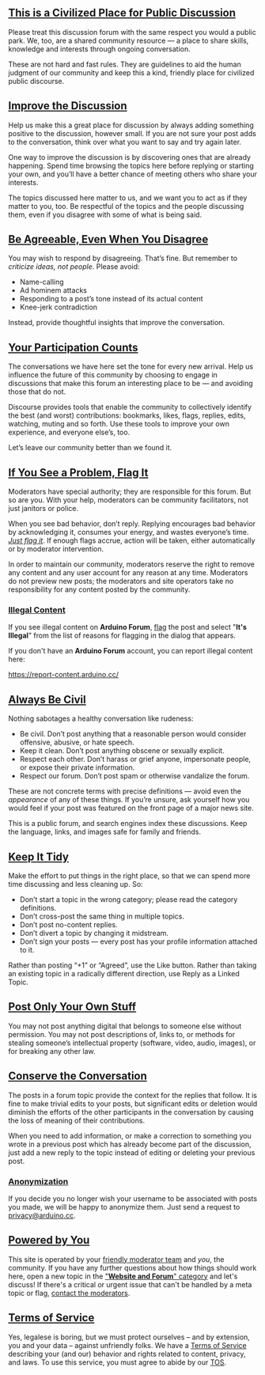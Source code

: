 <a name="civilized"></a>

## [This is a Civilized Place for Public Discussion](#civilized)

Please treat this discussion forum with the same respect you would a public park. We, too, are a shared community resource &mdash; a place to share skills, knowledge and interests through ongoing conversation.

These are not hard and fast rules. They are guidelines to aid the human judgment of our community and keep this a kind, friendly place for civilized public discourse.

<a name="improve"></a>

## [Improve the Discussion](#improve)

Help us make this a great place for discussion by always adding something positive to the discussion, however small. If you are not sure your post adds to the conversation, think over what you want to say and try again later.

One way to improve the discussion is by discovering ones that are already happening. Spend time browsing the topics here before replying or starting your own, and you’ll have a better chance of meeting others who share your interests.

The topics discussed here matter to us, and we want you to act as if they matter to you, too. Be respectful of the topics and the people discussing them, even if you disagree with some of what is being said.

<a name="agreeable"></a>

## [Be Agreeable, Even When You Disagree](#agreeable)

You may wish to respond by disagreeing. That’s fine. But remember to _criticize ideas, not people_. Please avoid:

- Name-calling
- Ad hominem attacks
- Responding to a post’s tone instead of its actual content
- Knee-jerk contradiction

Instead, provide thoughtful insights that improve the conversation.

<a name="participate"></a>

## [Your Participation Counts](#participate)

The conversations we have here set the tone for every new arrival. Help us influence the future of this community by choosing to engage in discussions that make this forum an interesting place to be &mdash; and avoiding those that do not.

Discourse provides tools that enable the community to collectively identify the best (and worst) contributions: bookmarks, likes, flags, replies, edits, watching, muting and so forth. Use these tools to improve your own experience, and everyone else’s, too.

Let’s leave our community better than we found it.

<a name="flag-problems"></a>

## [If You See a Problem, Flag It](#flag-problems)

Moderators have special authority; they are responsible for this forum. But so are you. With your help, moderators can be community facilitators, not just janitors or police.

When you see bad behavior, don’t reply. Replying encourages bad behavior by acknowledging it, consumes your energy, and wastes everyone’s time. [_Just flag it_](https://meta.discourse.org/t/flag-a-post-for-moderator-attention/32783). If enough flags accrue, action will be taken, either automatically or by moderator intervention.

In order to maintain our community, moderators reserve the right to remove any content and any user account for any reason at any time. Moderators do not preview new posts; the moderators and site operators take no responsibility for any content posted by the community.

<a name="illegal-content"></a>

### [Illegal Content](#illegal-content)

If you see illegal content on **Arduino Forum**, [flag](https://meta.discourse.org/t/flag-a-post-for-moderator-attention/32783) the post and select "**It's Illegal**" from the list of reasons for flagging in the dialog that appears.

If you don't have an **Arduino Forum** account, you can report illegal content here:

https://report-content.arduino.cc/

<a name="be-civil"></a>

## [Always Be Civil](#be-civil)

Nothing sabotages a healthy conversation like rudeness:

- Be civil. Don’t post anything that a reasonable person would consider offensive, abusive, or hate speech.
- Keep it clean. Don’t post anything obscene or sexually explicit.
- Respect each other. Don’t harass or grief anyone, impersonate people, or expose their private information.
- Respect our forum. Don’t post spam or otherwise vandalize the forum.

These are not concrete terms with precise definitions &mdash; avoid even the _appearance_ of any of these things. If you’re unsure, ask yourself how you would feel if your post was featured on the front page of a major news site.

This is a public forum, and search engines index these discussions. Keep the language, links, and images safe for family and friends.

<a name="keep-tidy"></a>

## [Keep It Tidy](#keep-tidy)

Make the effort to put things in the right place, so that we can spend more time discussing and less cleaning up. So:

- Don’t start a topic in the wrong category; please read the category definitions.
- Don’t cross-post the same thing in multiple topics.
- Don’t post no-content replies.
- Don’t divert a topic by changing it midstream.
- Don’t sign your posts &mdash; every post has your profile information attached to it.

Rather than posting “+1” or “Agreed”, use the Like button. Rather than taking an existing topic in a radically different direction, use Reply as a Linked Topic.

<a name="stealing"></a>

## [Post Only Your Own Stuff](#stealing)

You may not post anything digital that belongs to someone else without permission. You may not post descriptions of, links to, or methods for stealing someone’s intellectual property (software, video, audio, images), or for breaking any other law.

<a name="conserve-the-conversation"></a>

## [Conserve the Conversation](#conserve-the-conversation)

The posts in a forum topic provide the context for the replies that follow. It is fine to make trivial edits to your posts, but significant edits or deletion would diminish the efforts of the other participants in the conversation by causing the loss of meaning of their contributions.

When you need to add information, or make a correction to something you wrote in a previous post which has already become part of the discussion, just add a new reply to the topic instead of editing or deleting your previous post.

<a name="anonymization"></a>

### [Anonymization](#anonymization)

If you decide you no longer wish your username to be associated with posts you made, we will be happy to anonymize them. Just send a request to [privacy@arduino.cc](mailto:privacy@arduino.cc).

<a name="power"></a>

## [Powered by You](#power)

This site is operated by your [friendly moderator team](/about) and _you_, the community. If you have any further questions about how things should work here, open a new topic in the ["**Website and Forum**" category](/c/community/website-and-forum/40) and let's discuss! If there's a critical or urgent issue that can't be handled by a meta topic or flag, [contact the moderators](/about).

<a name="tos"></a>

## [Terms of Service](#tos)

Yes, legalese is boring, but we must protect ourselves &ndash; and by extension, you and your data &ndash; against unfriendly folks. We have a [Terms of Service](/tos) describing your (and our) behavior and rights related to content, privacy, and laws. To use this service, you must agree to abide by our [TOS](/tos).
